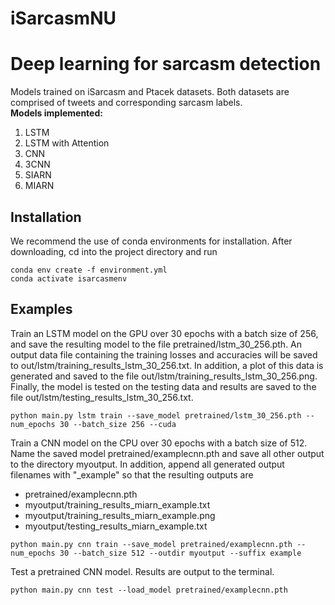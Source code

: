 # iSarcasmNU
<h1>Deep learning for sarcasm detection</h1>
Models trained on iSarcasm and Ptacek datasets. Both datasets are comprised of tweets and corresponding sarcasm labels.
<br>
<b>Models implemented:</b>
<ol>
  <li>LSTM</li>
  <li>LSTM with Attention</li>
  <li>CNN</li>
  <li>3CNN</li>
  <li>SIARN</li>
  <li>MIARN</li>
</ol>

## Installation
We recommend the use of conda environments for installation. After downloading, cd into the project directory and run

```
conda env create -f environment.yml
conda activate isarcasmenv
```

## Examples
Train an LSTM model on the GPU over 30 epochs with a batch size of 256, and save the resulting model to the file pretrained/lstm_30_256.pth.
An output data file containing the training losses and accuracies will be saved to out/lstm/training_results_lstm_30_256.txt.
In addition, a plot of this data is generated and saved to the file out/lstm/training_results_lstm_30_256.png.
Finally, the model is tested on the testing data and results are saved to the file out/lstm/testing_results_lstm_30_256.txt.

```
python main.py lstm train --save_model pretrained/lstm_30_256.pth --num_epochs 30 --batch_size 256 --cuda
```

Train a CNN model on the CPU over 30 epochs with a batch size of 512.
Name the saved model pretrained/examplecnn.pth and save all other output to the directory myoutput. 
In addition, append all generated output filenames with "\_example" so that the resulting outputs are

- pretrained/examplecnn.pth
- myoutput/training_results_miarn_example.txt
- myoutput/training_results_miarn_example.png
- myoutput/testing_results_miarn_example.txt

```
python main.py cnn train --save_model pretrained/examplecnn.pth --num_epochs 30 --batch_size 512 --outdir myoutput --suffix example
```

Test a pretrained CNN model. Results are output to the terminal.

```
python main.py cnn test --load_model pretrained/examplecnn.pth
```
